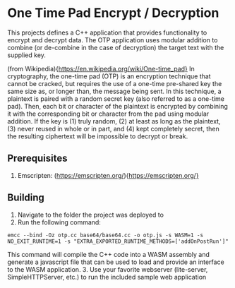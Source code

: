 # One Time Pad Encrypt / Decryption
This projects defines a C++ application that provides functionality to encrypt
and decrypt data. The OTP application uses modular addition to combine (or
de-combine in the case of decryption) the target text with the supplied key.

(from Wikipedia){https://en.wikipedia.org/wiki/One-time_pad}
In cryptography, the one-time pad (OTP) is an encryption technique that cannot
be cracked, but requires the use of a one-time pre-shared key the same size as,
or longer than, the message being sent. In this technique, a plaintext is
paired with a random secret key (also referred to as a one-time pad). Then,
each bit or character of the plaintext is encrypted by combining it with the
corresponding bit or character from the pad using modular addition. If the key
is (1) truly random, (2) at least as long as the plaintext, (3) never reused
in whole or in part, and (4) kept completely secret, then the resulting
ciphertext will be impossible to decrypt or break.

## Prerequisites
1. Emscripten: (https://emscripten.org/){https://emscripten.org/}

## Building
1. Navigate to the folder the project was deployed to
2. Run the following command:
```
emcc --bind -Oz otp.cc base64/base64.cc -o otp.js -s WASM=1 -s NO_EXIT_RUNTIME=1 -s "EXTRA_EXPORTED_RUNTIME_METHODS=['addOnPostRun']"
```
This command will compile the C++ code into a WASM assembly and generate a javascript file that can be used to load and provide an interface to the WASM application.
3. Use your favorite webserver (lite-server, SimpleHTTPServer, etc.) to run the included sample web application
